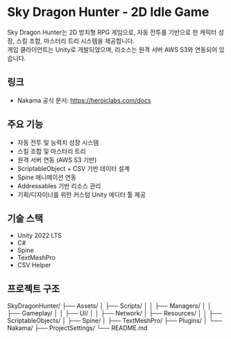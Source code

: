 # Sky Dragon Hunter - 2D Idle Game

Sky Dragon Hunter는 2D 방치형 RPG 게임으로, 자동 전투를 기반으로 한 캐릭터 성장, 스킬 조합, 마스터리 트리 시스템을 제공합니다.  
게임 클라이언트는 Unity로 개발되었으며, 리소스는 원격 서버 AWS S3와 연동되어 있습니다.

## 링크

- Nakama 공식 문서: https://heroiclabs.com/docs

## 주요 기능

- 자동 전투 및 능력치 성장 시스템
- 스킬 조합 및 마스터리 트리
- 원격 서버 연동 (AWS S3 기반)
- ScriptableObject + CSV 기반 데이터 설계
- Spine 애니메이션 연동
- Addressables 기반 리소스 관리
- 기획/디자이너를 위한 커스텀 Unity 에디터 툴 제공

## 기술 스택

- Unity 2022 LTS
- C#
- Spine
- TextMeshPro
- CSV Helper

## 프로젝트 구조
SkyDragonHunter/
├── Assets/
│ ├── Scripts/
│ │ ├── Managers/
│ │ ├── Gameplay/
│ │ ├── UI/
│ │ ├── Network/
│ ├── Resources/
│ │ ├── ScriptableObjects/
│ ├── Spine/
│ ├── TextMeshPro/
├── Plugins/
│ └── Nakama/
├── ProjectSettings/
└── README.md
